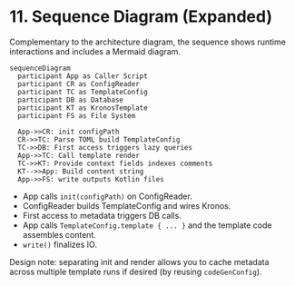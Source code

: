 # 11. Sequence Diagram (Expanded)

Complementary to the architecture diagram, the sequence shows runtime interactions and includes a Mermaid diagram.

```mermaid
sequenceDiagram
  participant App as Caller Script
  participant CR as ConfigReader
  participant TC as TemplateConfig
  participant DB as Database
  participant KT as KronosTemplate
  participant FS as File System

  App->>CR: init configPath
  CR->>TC: Parse TOML build TemplateConfig
  TC->>DB: First access triggers lazy queries
  App->>TC: Call template render
  TC->>KT: Provide context fields indexes comments
  KT-->>App: Build content string
  App->>FS: write outputs Kotlin files
```

- App calls `init(configPath)` on ConfigReader.
- ConfigReader builds TemplateConfig and wires Kronos.
- First access to metadata triggers DB calls.
- App calls `TemplateConfig.template { ... }` and the template code assembles content.
- `write()` finalizes IO.

Design note: separating init and render allows you to cache metadata across multiple template runs if desired (by reusing `codeGenConfig`).